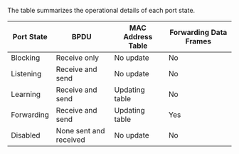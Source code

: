 The table summarizes the operational details of each port state.

| Port State | BPDU                   | MAC Address Table | Forwarding Data Frames |
| ---------- | ---------------------- | ----------------- | ---------------------- |
| Blocking   | Receive only           | No update         | No                     |
| Listening  | Receive and send       | No update         | No                     |
| Learning   | Receive and send       | Updating table    | No                     |
| Forwarding | Receive and send       | Updating table    | Yes                    |
| Disabled   | None sent and received | No update         | No                     |
